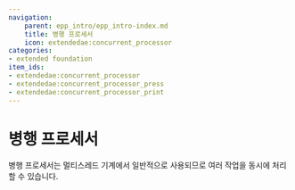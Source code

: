 ```yaml
---
navigation:
    parent: epp_intro/epp_intro-index.md
    title: 병행 프로세서
    icon: extendedae:concurrent_processor
categories:
- extended foundation
item_ids:
- extendedae:concurrent_processor
- extendedae:concurrent_processor_press
- extendedae:concurrent_processor_print
---
```


# 병행 프로세서

<Row>
<ItemImage id="extendedae:concurrent_processor" scale="4"></ItemImage>
<ItemImage id="extendedae:concurrent_processor_press" scale="4"></ItemImage>
<ItemImage id="extendedae:concurrent_processor_print" scale="4"></ItemImage>
</Row>

병행 프로세서는 멀티스레드 기계에서 일반적으로 사용되므로 여러 작업을 동시에 처리할 수 있습니다.